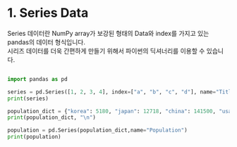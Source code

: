 # 1. Series Data
Series 데이터란 NumPy array가 보강된 형태의 Data와 index를 가지고 있는 pandas의 데이터 형식입니다.  
시리즈 데이터를 더욱 간편하게 만들기 위해서 파이썬의 딕셔너리를 이용할 수 있습니다.  

```python

import pandas as pd

series = pd.Series([1, 2, 3, 4], index=["a", "b", "c", "d"], name="Title")
print(series)

population_dict = {"korea": 5180, "japan": 12718, "china": 141500, "usa": 32676}
print(population_dict, "\n")

population = pd.Series(population_dict,name="Population")
print(population)
```
